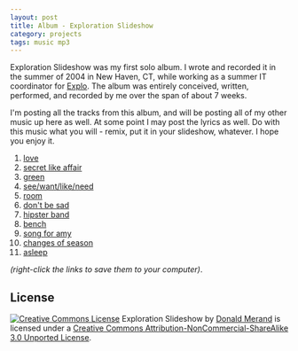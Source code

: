 ```yaml
---
layout: post
title: Album - Exploration Slideshow  
category: projects  
tags: music mp3  
---
```


Exploration Slideshow was my first solo album. I wrote and recorded it in the summer of 2004 in New Haven, CT, while working as a summer IT coordinator for [Explo](http://www.explo.org). The album was entirely conceived, written, performed, and recorded by me over the span of about 7 weeks.

I'm posting all the tracks from this album, and will be posting all of my other music up here as well. At some point I may post the lyrics as well. Do with this music what you will - remix, put it in your slideshow, whatever. I hope you enjoy it.

1. [love](http://embed.donaldmerand.com/explo_slideshow/01%20Love.mp3)
2. [secret like affair](http://embed.donaldmerand.com/explo_slideshow/02%20Secret%20Like%20Affair.mp3)
3. [green](http://embed.donaldmerand.com/explo_slideshow/03%20Green.mp3)
4. [see/want/like/need](http://embed.donaldmerand.com/explo_slideshow/04%20See%20Want%20Like%20Need.mp3)
5. [room](http://embed.donaldmerand.com/explo_slideshow/05%20Room.mp3)
6. [don't be sad](http://embed.donaldmerand.com/explo_slideshow/06%20Don%27t%20Be%20Sad.mp3)
7. [hipster band](http://embed.donaldmerand.com/explo_slideshow/07%20Hipster%20Band.mp3)
8. [bench](http://embed.donaldmerand.com/explo_slideshow/08%20Bench.mp3)
9. [song for amy](http://embed.donaldmerand.com/explo_slideshow/09%20Song%20for%20Amy.mp3)
10. [changes of season](http://embed.donaldmerand.com/explo_slideshow/10%20Changes%20of%20Season.mp3)
11. [asleep](http://embed.donaldmerand.com/explo_slideshow/11%20Asleep.mp3)

*(right-click the links to save them to your computer)*.


License
-------

<a rel="license" href="http://creativecommons.org/licenses/by-nc-sa/3.0/deed.en_US"><img alt="Creative Commons License" src="http://i.creativecommons.org/l/by-nc-sa/3.0/88x31.png"  class="left pad-right"></a>
Exploration Slideshow by <a xmlns:cc="http://creativecommons.org/ns#" href="http://donaldmerand.com" property="cc:attributionName" rel="cc:attributionURL">Donald Merand</a> is licensed under a <a rel="license" href="http://creativecommons.org/licenses/by-nc-sa/3.0/deed.en_US">Creative Commons Attribution-NonCommercial-ShareAlike 3.0 Unported License</a>.
